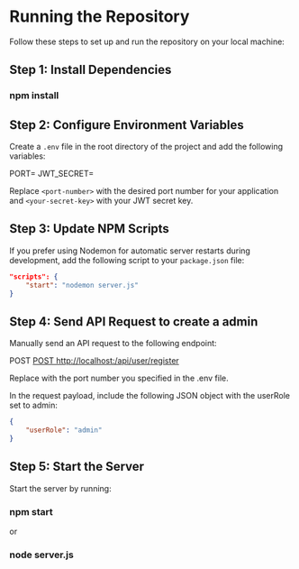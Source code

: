 # Running the Repository

Follow these steps to set up and run the repository on your local machine:

## Step 1: Install Dependencies

### npm install

## Step 2: Configure Environment Variables

Create a `.env` file in the root directory of the project and add the following variables:

PORT= <port-number>
JWT_SECRET=<your-secret-key>

Replace `<port-number>` with the desired port number for your application and `<your-secret-key>` with your JWT secret key.

## Step 3: Update NPM Scripts

If you prefer using Nodemon for automatic server restarts during development, add the following script to your `package.json` file:

```json
"scripts": {
    "start": "nodemon server.js"
}
```

## Step 4: Send API Request to create a admin

Manually send an API request to the following endpoint:

POST [POST http://localhost:<port>/api/user/register](http://localhost:<port>/api/user/register)

Replace <port> with the port number you specified in the .env file.

In the request payload, include the following JSON object with the userRole set to admin:

```json
{
    "userRole": "admin"
}
```

## Step 5: Start the Server

Start the server by running:

### npm start

or

### node server.js
